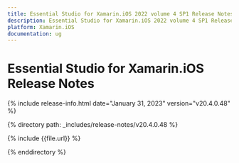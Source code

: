 ```yaml
---
title: Essential Studio for Xamarin.iOS 2022 volume 4 SP1 Release Notes  
description: Essential Studio for Xamarin.iOS 2022 volume 4 SP1 Release Notes  
platform: Xamarin.iOS
documentation: ug
---
```


# Essential Studio for Xamarin.iOS  Release Notes  

{% include release-info.html date="January 31, 2023"  version="v20.4.0.48" %} 

{% directory path: _includes/release-notes/v20.4.0.48 %}

{% include {{file.url}} %}

{% enddirectory %}